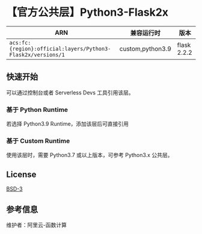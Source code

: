 
# 【官方公共层】Python3-Flask2x

| ARN  |  兼容运行时  | 版本 |
|------|------|--------|
| `acs:fc:{region}:official:layers/Python3-Flask2x/versions/1` | custom,python3.9   | flask 2.2.2|

## 快速开始
可以通过控制台或者 Serverless Devs 工具引用该层。

### 基于 Python Runtime 
若选择 Python3.9 Runtime，添加该层后可直接引用

### 基于 Custom Runtime
使用该层时，需要 Python3.7 或以上版本，可参考 Python3.x 公共层。

## License
[BSD-3](https://github.com/pallets/flask/blob/main/LICENSE.rst)

## 参考信息
维护者：阿里云-函数计算